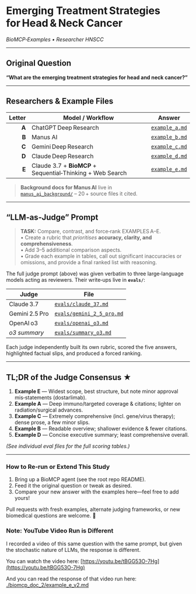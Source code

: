 # Emerging Treatment Strategies for Head & Neck Cancer  
*BioMCP‑Examples • Researcher HNSCC*

---

## Original Question  
**“What are the emerging treatment strategies for head and neck cancer?”**

---

## Researchers & Example Files

| Letter | Model / Workflow | Answer |
|-------:|------------------|--------|
| **A** | ChatGPT Deep Research | [`example_a.md`](./example_a.md) |
| **B** | Manus AI | [`example_b.md`](./example_b.md) |
| **C** | Gemini Deep Research | [`example_c.md`](./example_c.md) |
| **D** | Claude Deep Research | [`example_d.md`](./example_d.md) |
| **E** | Claude 3.7 + **BioMCP** + Sequential‑Thinking + Web Search | [`example_e.md`](./example_e.md) |

> **Background docs for Manus AI** live in  
> [`manus_ai_background/`](./manus_ai_background/) – 20 + source files it cited.

---

## “LLM‑as‑Judge” Prompt  

> **TASK:** Compare, contrast, and force‑rank EXAMPLES A–E.  
>  • Create a rubric that *prioritises* **accuracy, clarity, and comprehensiveness**.  
>  • Add 3–5 additional comparison aspects.  
>  • Grade each example in tables, call out significant inaccuracies or omissions, and provide a final ranked list with reasoning.

The full judge prompt (above) was given verbatim to three large‑language models acting as reviewers. Their write‑ups live in **`evals/`**:

| Judge | File |
|-------|------|
| Claude 3.7 | [`evals/claude_37.md`](./evals/claude_37.md) |
| Gemini 2.5 Pro | [`evals/gemini_2_5_pro.md`](./evals/gemini_2_5_pro.md) |
| OpenAI o3 | [`evals/openai_o3.md`](./evals/openai_o3.md) |
| *o3 summary* | [`evals/summary_o3.md`](./evals/summary_o3.md) |

Each judge independently built its own rubric, scored the five answers, highlighted factual slips, and produced a forced ranking.

---

## TL;DR of the Judge Consensus ★

1. **Example E** — Widest scope, best structure, but note minor approval mis‑statements (dostarlimab).  
2. **Example A** — Deep immuno/targeted coverage & citations; lighter on radiation/surgical advances.  
3. **Example C** — Extremely comprehensive (incl. gene/virus therapy); dense prose, a few minor slips.  
4. **Example B** — Readable overview; shallower evidence & fewer citations.  
5. **Example D** — Concise executive summary; least comprehensive overall.

*(See individual eval files for the full scoring tables.)*

---

### How to Re‑run or Extend This Study

1. Bring up a BioMCP agent (see the root repo README).  
2. Feed it the original question or tweak as desired.  
3. Compare your new answer with the examples here—feel free to add yours!

Pull requests with fresh examples, alternate judging frameworks, or new biomedical questions are welcome. 🚀

### Note: YouTube Video Run is Different

I recorded a video of this same question with the same prompt, but given
the stochastic nature of LLMs, the response is different. 

You can watch the video here:
[https://youtu.be/tBGG53O-7Hg](https://youtu.be/tBGG53O-7Hg)

And you can read the response of that video run here:
[./biomcp_doc_2/example_e_v2.md](./biomcp_doc_2/example_e_v2.md)